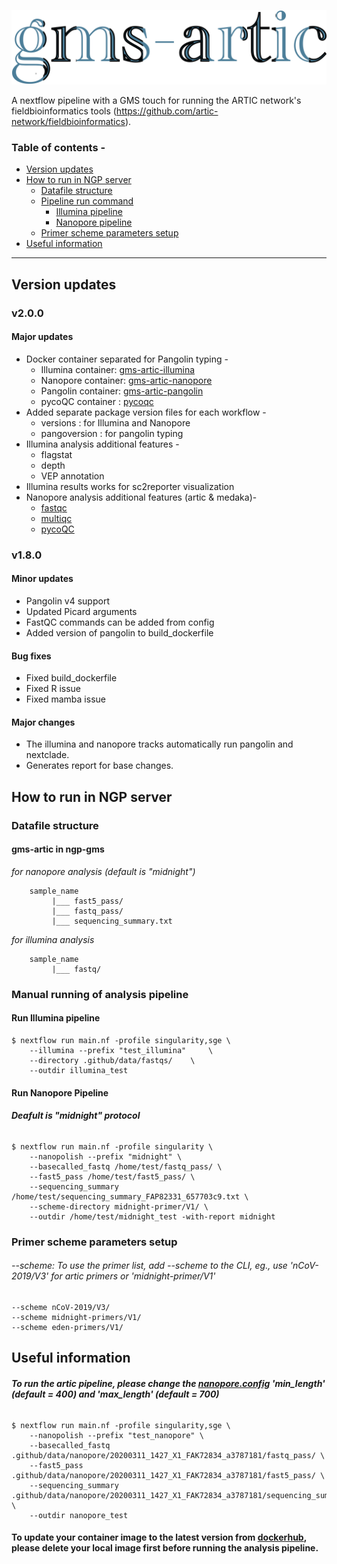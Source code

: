 
![logo](workflow-image/logo.png)

A nextflow pipeline with a GMS touch for running the ARTIC network's fieldbioinformatics tools (https://github.com/artic-network/fieldbioinformatics).

### Table of contents -
- [Version updates](#Version-updates)
- [How to run in NGP server](#How-to-run-in-NGP-server)
  - [Datafile structure](#Datafile-structure)
  - [Pipeline run command](#Manual-running-of-analysis-pipeline)
    - [Illumina pipeline](#Run-Illumina-pipeline)
    - [Nanopore pipeline](#Run-Nanopore-Pipeline)
  - [Primer scheme parameters setup](#Primer-scheme-parameters-setup)
- [Useful information](#Useful-information)
------------
## Version updates
### v2.0.0
#### Major updates
- Docker container separated for Pangolin typing -
  - Illumina container: [gms-artic-illumina](https://hub.docker.com/repository/docker/genomicmedicinesweden/gms-artic-illumina)
  - Nanopore container: [gms-artic-nanopore](https://hub.docker.com/repository/docker/genomicmedicinesweden/gms-artic-nanopore)
  - Pangolin container: [gms-artic-pangolin](https://hub.docker.com/repository/docker/genomicmedicinesweden/gms-artic-pangolin)
  - pycoQC container  : [pycoqc](https://hub.docker.com/repository/docker/jd21/pycoqc)
- Added separate package version files for each workflow -
  - versions      : for Illumina and Nanopore
  - pangoversion  : for pangolin typing
- Illumina analysis additional features -
  - flagstat
  - depth
  - VEP annotation
- Illumina results works for sc2reporter visualization
- Nanopore analysis additional features (artic & medaka)-
  - [fastqc](https://github.com/s-andrews/FastQC)
  - [multiqc](https://multiqc.info)
  - [pycoQC](https://github.com/a-slide/pycoQC)

### v1.8.0
#### Minor updates

- Pangolin v4 support
- Updated Picard arguments
- FastQC commands can be added from config
- Added version of pangolin to build_dockerfile

#### Bug fixes
- Fixed build_dockerfile
- Fixed R issue
- Fixed mamba issue

#### Major changes

* The illumina and nanopore tracks automatically run pangolin and nextclade.
* Generates report for base changes.

## How to run in NGP server

### Datafile structure
#### gms-artic in ngp-gms

*for nanopore analysis (default is "midnight")*
```
    sample_name
         |___ fast5_pass/
         |___ fastq_pass/
         |___ sequencing_summary.txt
```
*for illumina analysis*
```
    sample_name     
         |___ fastq/
```
### Manual running of analysis pipeline
#### Run Illumina pipeline
```
$ nextflow run main.nf -profile singularity,sge \
    --illumina --prefix "test_illumina"     \
    --directory .github/data/fastqs/    \
    --outdir illumina_test
```

#### Run Nanopore Pipeline
###### **Deafult is "midnight" protocol**
```
$ nextflow run main.nf -profile singularity \
    --nanopolish --prefix "midnight" \
    --basecalled_fastq /home/test/fastq_pass/ \
    --fast5_pass /home/test/fast5_pass/ \
    --sequencing_summary /home/test/sequencing_summary_FAP82331_657703c9.txt \
    --scheme-directory midnight-primer/V1/ \
    --outdir /home/test/midnight_test -with-report midnight
```

### Primer scheme parameters setup
###### --scheme: To use the primer list, add --scheme to the CLI, eg., use 'nCoV-2019/V3' for artic primers or 'midnight-primer/V1'

```
--scheme nCoV-2019/V3/
--scheme midnight-primers/V1/
--scheme eden-primers/V1/

```

## Useful information
###### **To run the artic pipeline, please change the [nanopore.config](https://github.com/JD2112/gms-artic/blob/master/conf/nanopore.config) 'min_length' (default = 400) and 'max_length' (default = 700)**

```
$ nextflow run main.nf -profile singularity,sge \
    --nanopolish --prefix "test_nanopore" \
    --basecalled_fastq .github/data/nanopore/20200311_1427_X1_FAK72834_a3787181/fastq_pass/ \
    --fast5_pass .github/data/nanopore/20200311_1427_X1_FAK72834_a3787181/fast5_pass/ \
    --sequencing_summary .github/data/nanopore/20200311_1427_X1_FAK72834_a3787181/sequencing_summary_FAK72834_298b7829.txt \
    --outdir nanopore_test
```
#### To update your container image to the latest version from [dockerhub](https://hub.docker.com/orgs/genomicmedicinesweden/repositories), please delete your local image first before running the analysis pipeline. 
